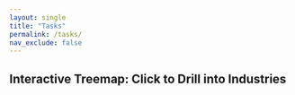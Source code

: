 ```yaml
---
layout: single
title: "Tasks"
permalink: /tasks/
nav_exclude: false
---
```

<script src="https://d3js.org/d3.v7.min.js"></script>

<h2>Interactive Treemap: Click to Drill into Industries</h2>
<div id="treemap"></div>

<script>
document.addEventListener("DOMContentLoaded", function () {
  const width = 960;
  const height = 600;
  const color = d3.scaleOrdinal(d3.schemeCategory10);

  const svg = d3.select("#treemap")
    .append("svg")
    .attr("viewBox", [0, 0, width, height])
    .style("font-family", "sans-serif")
    .style("font-size", "14px");

  d3.json("/assets/data/Tasks.json").then(data => {
    const root = d3.hierarchy(data)
      .sum(d => d.size || 0)
      .sort((a, b) => b.value - a.value);

    d3.treemap().size([width, height]).padding(1)(root);

    let group = svg.append("g");

    draw(root);

    function draw(node) {
      group.selectAll("*").remove(); // Clear old content

      const children = node.children;

      const cell = group.selectAll("g")
        .data(children)
        .join("g")
        .attr("transform", d => `translate(${d.x0},${d.y0})`)
        .on("click", (event, d) => {
          if (d.children) draw(d);
          event.stopPropagation();
        });

      cell.append("rect")
        .attr("width", d => d.x1 - d.x0)
        .attr("height", d => d.y1 - d.y0)
        .attr("fill", d => color(d.ancestors().map(d => d.data.name).reverse().join("/")));

      cell.append("text")
        .attr("x", 4)
        .attr("y", 18)
        .text(d => d.data.name)
        .attr("fill", "white");

      svg.on("click", () => {
        if (node.parent) draw(node.parent);
      });
    }
  }).catch(err => {
    console.error("Error loading JSON:", err);
  });
});
</script>






















<!--
OLD: basic 21 Orders block layout
<script src="https://d3js.org/d3.v7.min.js"></script>

<h2>Basic Block Display: 21 Orders</h2>
<div id="treemap"></div>

<script>
document.addEventListener("DOMContentLoaded", function () {
  const width = 960;
  const height = 600;

  const svg = d3.select("#treemap")
    .append("svg")
    .attr("width", width)
    .attr("height", height);

  const color = d3.scaleOrdinal(d3.schemeCategory10);

  d3.json("/assets/data/tasks.json").then(data => {
    const orders = data.children;  // <-- 21 Orders

    const boxWidth = width / 7;
    const boxHeight = height / 3;

    const nodes = svg.selectAll("g")
      .data(orders)
      .enter()
      .append("g")
      .attr("transform", (d, i) => {
        const col = i % 7;
        const row = Math.floor(i / 7);
        return `translate(${col * boxWidth}, ${row * boxHeight})`;
      });

    nodes.append("rect")
      .attr("width", boxWidth - 10)
      .attr("height", boxHeight - 10)
      .attr("fill", d => color(d.name));

    nodes.append("text")
      .attr("x", 10)
      .attr("y", 20)
      .text(d => d.name)
      .style("font-size", "12px")
      .attr("fill", "white");
  });
});
</script>
-->
